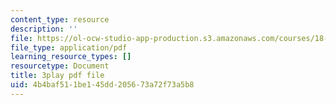 ```yaml
---
content_type: resource
description: ''
file: https://ol-ocw-studio-app-production.s3.amazonaws.com/courses/18-03sc-differential-equations-fall-2011/4b4baf511be145dd205673a72f73a5b8_XDhJ8lVGbl8.pdf
file_type: application/pdf
learning_resource_types: []
resourcetype: Document
title: 3play pdf file
uid: 4b4baf51-1be1-45dd-2056-73a72f73a5b8
---
```

